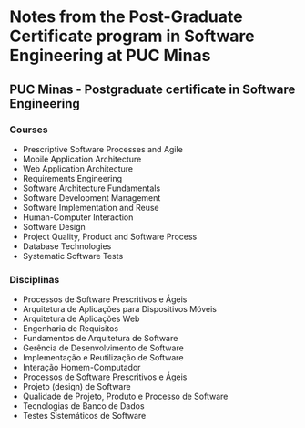 # Notes from the Post-Graduate Certificate program in Software Engineering at PUC Minas

## PUC Minas - Postgraduate certificate in Software Engineering


### Courses
- Prescriptive Software Processes and Agile 
- Mobile Application Architecture
- Web Application Architecture
- Requirements Engineering
- Software Architecture Fundamentals
- Software Development Management
- Software Implementation and Reuse
- Human-Computer Interaction
- Software Design
- Project Quality, Product and Software Process
- Database Technologies
- Systematic Software Tests


### Disciplinas
- Processos de Software Prescritivos e Ágeis
- Arquitetura de Aplicações para Dispositivos Móveis
- Arquitetura de Aplicações Web
- Engenharia de Requisitos
- Fundamentos de Arquitetura de Software
- Gerência de Desenvolvimento de Software
- Implementação e Reutilização de Software
- Interação Homem-Computador
- Processos de Software Prescritivos e Ágeis
- Projeto (design) de Software
- Qualidade de Projeto, Produto e Processo de Software
- Tecnologias de Banco de Dados
- Testes Sistemáticos de Software
